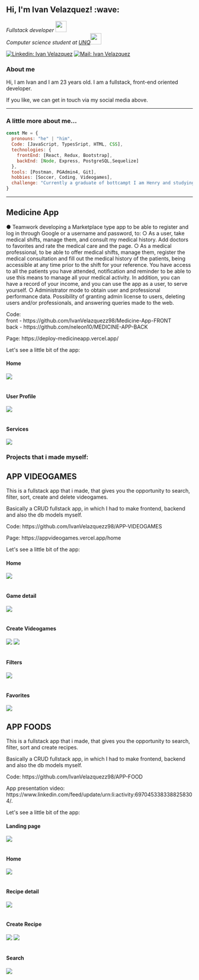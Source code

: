<h2> Hi, I'm Ivan Velazquez! :wave: </h2>
<p><em>Fullstack developer <img src="https://media.giphy.com/media/fYSnHlufseco8Fh93Z/giphy.gif" width="30"></br> Computer science student at  <a href="http://www.unq.edu.ar/">UNQ</a><img src="https://media.giphy.com/media/WUlplcMpOCEmTGBtBW/giphy.gif" width="30"> 
</em></p>

[![Linkedin: Ivan Velazquez](https://img.shields.io/badge/-Linkedin-blue?style=flat-square&logo=Linkedin&logoColor=white&link=https:https://www.linkedin.com/in/ivan-vel/)](https://www.linkedin.com/in/ivan-vel/)
[![Mail: Ivan Velazquez](https://img.shields.io/badge/-Mail-red?style=flat-square&logo=Gmail&logoColor=white&link=mailto:Velazquez.ivan.e98@gmail.com)](mailto:Velazquez.ivan.e98@gmail.com)

### About me
<p>Hi, I am Ivan and I am 23 years old. I am a fullstack, front-end oriented developer.</p>
<p> If you like, we can get in touch via my social media above.</p>
<hr>

###  A little more about me...  

```javascript
const Me = {
  pronouns: "he" | "him",
  Code: [JavaScript, TypesSript, HTML, CSS],
  technologies: {
    frontEnd: [React, Redux, Bootstrap],
    backEnd: [Node, Express, PostgreSQL,Sequelize]
  },
  tools: [Postman, PGAdmin4, Git],
  hobbies: [Soccer, Coding, Videogames],
  challenge: "Currently a graduate of bottcampt I am Henry and studying a degree in computer science. I NEVER STOP LEARNING"
}
```
<hr>

 

<h2> Medicine App</h2>
<p>● Teamwork developing a Marketplace type app to be able to register and log in through Google or a username and password, to:
○ As a user, take medical shifts, manage them, and consult my medical history. Add doctors to favorites and rate the medical care and the page.
○ As a medical professional, to be able to offer medical shifts, manage them, register the medical consultation and fill out the medical history of the patients, being accessible at any time prior to the shift for your reference. You have access to all the patients you have attended, notification and reminder to be able to use this means to manage all your medical activity. In addition, you can have a record of your income, and you can use the app as a user, to serve yourself.
○ Administrator mode to obtain user and professional performance data. Possibility of granting admin license to users, deleting users and/or professionals, and answering queries made to the web.</p>
<p> Code:<br> front - https://github.com/IvanVelazquezz98/Medicine-App-FRONT </br>
back - https://github.com/neleon10/MEDICINE-APP-BACK </p>
<p> Page: https://deploy-medicineapp.vercel.app/</p>
<p>Let's see a little bit of the app: </p>


<h4> Home </h4>
<img src='https://raw.githubusercontent.com/IvanVelazquezz98/IvanVelazquezz98/master/assets/homeMA.jpg'>
<br></br>
<h4> User Profile </h4>
<img src='https://raw.githubusercontent.com/IvanVelazquezz98/IvanVelazquezz98/master/assets/profileMA.jpg'>
<br></br>
<h4> Services </h4>
<img src='https://raw.githubusercontent.com/IvanVelazquezz98/IvanVelazquezz98/master/assets/servicesMA.jpg'>

### Projects that i made myself:

<h2>APP VIDEOGAMES</h2>
<p> This is a fullstack app that i made, that gives you the opportunity to search, filter, sort, create and delete videogames. </p>
<p> Basically a CRUD fullstack app, in which I had to make frontend, backend and also the db models myself. </p>
<p> Code: https://github.com/IvanVelazquezz98/APP-VIDEOGAMES</p>
<p> Page: https://appvideogames.vercel.app/home</p>
<p>Let's see a little bit of the app: </p>

<h4> Home </h4>
<img src='https://raw.githubusercontent.com/IvanVelazquezz98/IvanVelazquezz98/master/assets/home.jpg'>
<br></br>
<h4> Game detail </h4>
<img src='https://raw.githubusercontent.com/IvanVelazquezz98/IvanVelazquezz98/master/assets/gamedetail.jpg'>
<br></br>
<h4> Create Videogames </h4>
<img src='https://raw.githubusercontent.com/IvanVelazquezz98/IvanVelazquezz98/master/assets/creategame1.jpg'>
<img src='https://raw.githubusercontent.com/IvanVelazquezz98/IvanVelazquezz98/master/assets/creategame2.jpg'>
<br></br>
<h4> Filters </h4>
<img src='https://raw.githubusercontent.com/IvanVelazquezz98/IvanVelazquezz98/master/assets/filters.jpg'>
<br></br>
<h4> Favorites </h4>
<img src='https://raw.githubusercontent.com/IvanVelazquezz98/IvanVelazquezz98/master/assets/favorites.jpg'>


<h2>APP FOODS</h2>
<p> This is a fullstack app that i made, that gives you the opportunity to search, filter, sort and create recipes. </p>
<p> Basically a CRUD fullstack app, in which I had to make frontend, backend and also the db models myself. </p>
<p> Code: https://github.com/IvanVelazquezz98/APP-FOOD</p>
<p> App presentation video: https://www.linkedin.com/feed/update/urn:li:activity:6970453383388258304/.</p>
<p>Let's see a little bit of the app: </p>

<h4> Landing page </h4>
<img src='https://raw.githubusercontent.com/IvanVelazquezz98/IvanVelazquezz98/master/assets/landing.jpg'>
<br></br>
<h4> Home </h4>
<img src='https://raw.githubusercontent.com/IvanVelazquezz98/IvanVelazquezz98/master/assets/homefoods.jpg'>
<br></br>
<h4> Recipe detail </h4>
<img src='https://raw.githubusercontent.com/IvanVelazquezz98/IvanVelazquezz98/master/assets/detailfood.jpg'>
<br></br>
<h4> Create Recipe </h4>
<img src='https://raw.githubusercontent.com/IvanVelazquezz98/IvanVelazquezz98/master/assets/createrecipe.jpg'>
<img src='https://raw.githubusercontent.com/IvanVelazquezz98/IvanVelazquezz98/master/assets/createrecipe2.jpg'>
<br></br>
<h4> Search </h4>
<img src='https://raw.githubusercontent.com/IvanVelazquezz98/IvanVelazquezz98/master/assets/search.jpg'>






